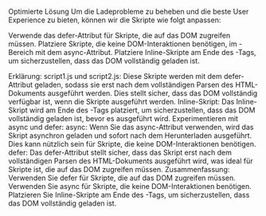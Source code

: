 Optimierte Lösung
Um die Ladeprobleme zu beheben und die beste User Experience zu bieten, können wir die Skripte wie folgt anpassen:

Verwende das defer-Attribut für Skripte, die auf das DOM zugreifen müssen.
Platziere Skripte, die keine DOM-Interaktionen benötigen, im <head>-Bereich mit dem async-Attribut.
Platziere Inline-Skripte am Ende des <body>-Tags, um sicherzustellen, dass das DOM vollständig geladen ist.

Erklärung:
script1.js und script2.js: Diese Skripte werden mit dem defer-Attribut geladen, sodass sie erst nach dem vollständigen Parsen des HTML-Dokuments ausgeführt werden. Dies stellt sicher, dass das DOM vollständig verfügbar ist, wenn die Skripte ausgeführt werden.
Inline-Skript: Das Inline-Skript wird am Ende des <body>-Tags platziert, um sicherzustellen, dass das DOM vollständig geladen ist, bevor es ausgeführt wird.
Experimentieren mit async und defer:
async: Wenn Sie das async-Attribut verwenden, wird das Skript asynchron geladen und sofort nach dem Herunterladen ausgeführt. Dies kann nützlich sein für Skripte, die keine DOM-Interaktionen benötigen.
defer: Das defer-Attribut stellt sicher, dass das Skript erst nach dem vollständigen Parsen des HTML-Dokuments ausgeführt wird, was ideal für Skripte ist, die auf das DOM zugreifen müssen.
Zusammenfassung:
Verwenden Sie defer für Skripte, die auf das DOM zugreifen müssen.
Verwenden Sie async für Skripte, die keine DOM-Interaktionen benötigen.
Platzieren Sie Inline-Skripte am Ende des <body>-Tags, um sicherzustellen, dass das DOM vollständig geladen ist.
